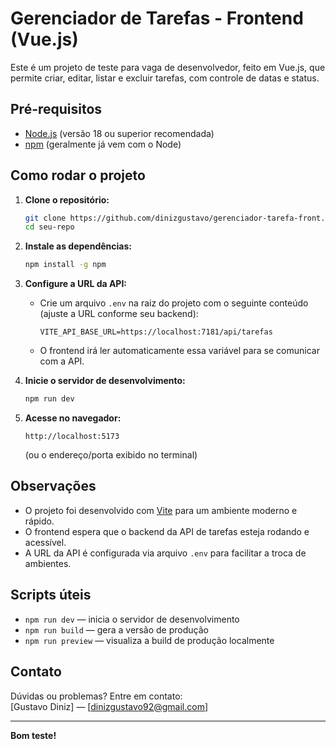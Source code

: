 # Gerenciador de Tarefas - Frontend (Vue.js)

Este é um projeto de teste para vaga de desenvolvedor, feito em Vue.js, que permite criar, editar, listar e excluir tarefas, com controle de datas e status.

## Pré-requisitos

- [Node.js](https://nodejs.org/) (versão 18 ou superior recomendada)
- [npm](https://www.npmjs.com/) (geralmente já vem com o Node)

## Como rodar o projeto

1. **Clone o repositório:**

   ```bash
   git clone https://github.com/dinizgustavo/gerenciador-tarefa-front.git
   cd seu-repo
   ```

2. **Instale as dependências:**

   ```bash
   npm install -g npm
   ```

3. **Configure a URL da API:**

   - Crie um arquivo `.env` na raiz do projeto com o seguinte conteúdo (ajuste a URL conforme seu backend):

     ```
     VITE_API_BASE_URL=https://localhost:7181/api/tarefas
     ```

   - O frontend irá ler automaticamente essa variável para se comunicar com a API.

4. **Inicie o servidor de desenvolvimento:**

   ```bash
   npm run dev
   ```

5. **Acesse no navegador:**

   ```
   http://localhost:5173
   ```
   (ou o endereço/porta exibido no terminal)

## Observações

- O projeto foi desenvolvido com [Vite](https://vitejs.dev/) para um ambiente moderno e rápido.
- O frontend espera que o backend da API de tarefas esteja rodando e acessível.
- A URL da API é configurada via arquivo `.env` para facilitar a troca de ambientes.

## Scripts úteis

- `npm run dev` — inicia o servidor de desenvolvimento
- `npm run build` — gera a versão de produção
- `npm run preview` — visualiza a build de produção localmente

## Contato

Dúvidas ou problemas? Entre em contato:  
[Gustavo Diniz] — [dinizgustavo92@gmail.com]

---

**Bom teste!**
